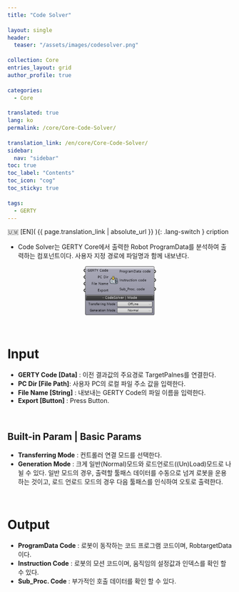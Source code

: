 ```yaml
---
title: "Code Solver"

layout: single
header:
  teaser: "/assets/images/codesolver.png"

collection: Core
entries_layout: grid
author_profile: true

categories:
  - Core

translated: true
lang: ko
permalink: /core/Core-Code-Solver/

translation_link: /en/core/Core-Code-Solver/
sidebar:
  nav: "sidebar"
toc: true
toc_label: "Contents"
toc_icon: "cog"
toc_sticky: true

tags: 
  - GERTY
---
```


:us_outlying_islands: [EN]( {{ page.translation_link | absolute_url }} ){: .lang-switch }
cription

* Code Solver는 GERTY Core에서 출력한 Robot ProgramData를 분석하여 출력하는 컴포넌트이다. 사용자 지정 경로에 파일명과 함께 내보낸다.

<p align="center">  <img src="/assets/images/codesolver.png" align="center" width="32%"></p>

<br>

# Input

* **GERTY Code [Data]** : 이전 결과값의 주요경로 TargetPalnes를 연결한다.
* **PC Dir [File Path]**: 사용자 PC의 로컬 파일 주소 값을 입력한다. 
* **File Name [String]** : 내보내는 GERTY Code의 파일 이름을 입력한다. 
* **Export [Button]** : Press Button. 

<br>

## Built-in Param | Basic Params

* **Transferring Mode** : 컨트롤러 연결 모드를 선택한다. 
* **Generation Mode** : 크게 일반(Normal)모드와 로드언로드((Un)Load)모드로 나뉠 수 있다. 일반 모드의 경우, 출력할 툴패스 데이터를 수동으로 넘겨 로봇을 운용하는 것이고, 로드 언로드 모드의 경우 다음 툴패스를 인식하여 오토로 출력한다.

<br>

# Output

* **ProgramData Code** : 로봇이 동작하는 코드 프로그램 코드이며, RobtargetData이다.
* **Instruction Code** : 로봇의 모션 코드이며, 움직임의 설정값과 인덱스를 확인 할 수 있다.
* **Sub_Proc. Code** : 부가적인 호출 데이터를 확인 할 수 있다. 